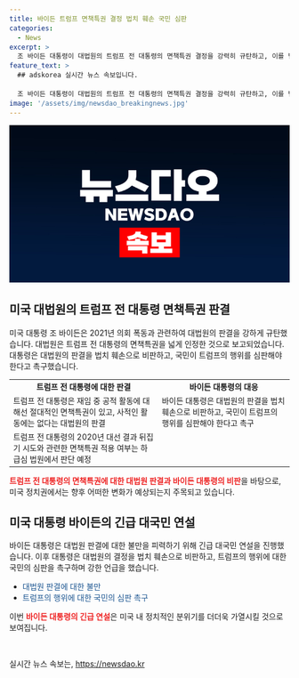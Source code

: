 ```yaml
---
title: 바이든 트럼프 면책특권 결정 법치 훼손 국민 심판
categories:
  - News
excerpt: >
  조 바이든 대통령이 대법원의 트럼프 전 대통령의 면책특권 결정을 강력히 규탄하고, 이를 법치 훼손이라고 비난했다. 대법원은 트럼프에게 재직 중 공적 활동에 대한 면책특권을 인정했지만, 사적 활동은 포함되지 않았다. 이로써 트럼프의 대선 결과 뒤집기 시도와 관련한 재판이 희박해졌으며, 바이든 대통령은 대국민 연설에서 미국의 법치를 위해 국민들이 트럼프를 심판해야 한다고 강조했다. (150자)
feature_text: >
  ## adskorea 실시간 뉴스 속보입니다.

  조 바이든 대통령이 대법원의 트럼프 전 대통령의 면책특권 결정을 강력히 규탄하고, 이를 법치 훼손이라고 비난했다. 대법원은 트럼프에게 재직 중 공적 활동에 대한 면책특권을 인정했지만, 사적 활동은 포함되지 않았다. 이로써 트럼프의 대선 결과 뒤집기 시도와 관련한 재판이 희박해졌으며, 바이든 대통령은 대국민 연설에서 미국의 법치를 위해 국민들이 트럼프를 심판해야 한다고 강조했다. (150자)
image: '/assets/img/newsdao_breakingnews.jpg'
---
```


<p><img src="/assets/img/newsdao_breakingnews.jpg" alt="adskorea 속보" /></p>

<h2 data-ke-size="size26">미국 대법원의 트럼프 전 대통령 면책특권 판결</h2>

<p data-ke-size="size16">미국 대통령 조 바이든은 2021년 의회 폭동과 관련하여 대법원의 판결을 강하게 규탄했습니다. 대법원은 트럼프 전 대통령의 면책특권을 넓게 인정한 것으로 보고되었습니다. 대통령은 대법원의 판결을 법치 훼손으로 비판하고, 국민이 트럼프의 행위를 심판해야 한다고 촉구했습니다.</p>

<table>
  <tr>
    <td style="text-align: center; height: 17px;"><b>트럼프 전 대통령에 대한 판결</b></td>
    <td style="text-align: center; height: 17px;"><b>바이든 대통령의 대응</b></td>
  </tr>
  <tr>
    <td>트럼프 전 대통령은 재임 중 공적 활동에 대해선 절대적인 면책특권이 있고, 사적인 활동에는 없다는 대법원의 판결</td>
    <td>바이든 대통령은 대법원의 판결을 법치 훼손으로 비판하고, 국민이 트럼프의 행위를 심판해야 한다고 촉구</td>
  </tr>
  <tr>
    <td>트럼프 전 대통령의 2020년 대선 결과 뒤집기 시도와 관련한 면책특권 적용 여부는 하급심 법원에서 판단 예정</td>
    <td></td>
  </tr>
</table>

<p><b><span style="color: #ee2323;">트럼프 전 대통령의 면책특권에 대한 대법원 판결과 바이든 대통령의 비판</span></b>을 바탕으로, 미국 정치권에서는 향후 어떠한 변화가 예상되는지 주목되고 있습니다.</p>

<h2 data-ke-size="size26">미국 대통령 바이든의 긴급 대국민 연설</h2>

<p data-ke-size="size16">바이든 대통령은 대법원 판결에 대한 불만을 피력하기 위해 긴급 대국민 연설을 진행했습니다. 이후 대통령은 대법원의 결정을 법치 훼손으로 비판하고, 트럼프의 행위에 대한 국민의 심판을 촉구하며 강한 언급을 했습니다.</p>

<ul>
  <li><span style="color: #1a5490;">대법원 판결에 대한 불만</span></li>
  <li><span style="color: #1a5490;">트럼프의 행위에 대한 국민의 심판 촉구</span></li>
</ul>

<p>이번 <b><span style="color: #ee2323;">바이든 대통령의 긴급 연설</span></b>은 미국 내 정치적인 분위기를 더더욱 가열시킬 것으로 보여집니다. </p>

<p data-ke-size="size16">&nbsp;</p>
실시간 뉴스 속보는, <a href="https://newsdao.kr" rel="dofollow">https://newsdao.kr</a>


